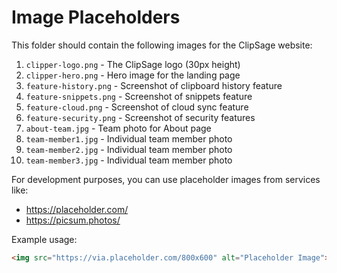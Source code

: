 # Image Placeholders

This folder should contain the following images for the ClipSage website:

1. `clipper-logo.png` - The ClipSage logo (30px height)
2. `clipper-hero.png` - Hero image for the landing page
3. `feature-history.png` - Screenshot of clipboard history feature
4. `feature-snippets.png` - Screenshot of snippets feature
5. `feature-cloud.png` - Screenshot of cloud sync feature
6. `feature-security.png` - Screenshot of security features
7. `about-team.jpg` - Team photo for About page
8. `team-member1.jpg` - Individual team member photo
9. `team-member2.jpg` - Individual team member photo
10. `team-member3.jpg` - Individual team member photo

For development purposes, you can use placeholder images from services like:
- https://placeholder.com/
- https://picsum.photos/

Example usage:
```html
<img src="https://via.placeholder.com/800x600" alt="Placeholder Image">
```
